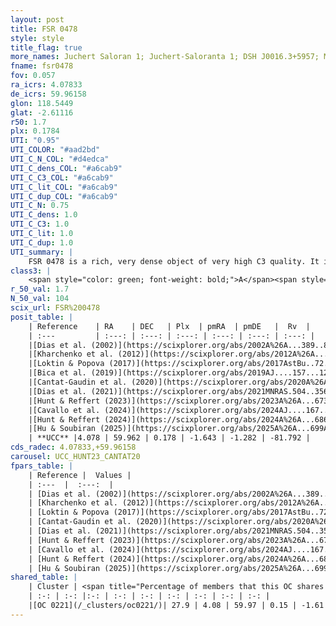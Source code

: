 ```yaml
---
layout: post
title: FSR 0478
style: style
title_flag: true
more_names: Juchert Saloran 1; Juchert-Saloranta 1; DSH J0016.3+5957; MWSC 28
fname: fsr0478
fov: 0.057
ra_icrs: 4.07833
de_icrs: 59.96158
glon: 118.5449
glat: -2.61116
r50: 1.7
plx: 0.1784
UTI: "0.95"
UTI_COLOR: "#aad2bd"
UTI_C_N_COL: "#d4edca"
UTI_C_dens_COL: "#a6cab9"
UTI_C_C3_COL: "#a6cab9"
UTI_C_lit_COL: "#a6cab9"
UTI_C_dup_COL: "#a6cab9"
UTI_C_N: 0.75
UTI_C_dens: 1.0
UTI_C_C3: 1.0
UTI_C_lit: 1.0
UTI_C_dup: 1.0
UTI_summary: |
    FSR 0478 is a rich, very dense object of very high C3 quality. It is very well-studied in the literature. This object shares a moderate percentage of members with a later reported entry.
class3: |
    <span style="color: green; font-weight: bold;">A</span><span style="color: green; font-weight: bold;">A</span>
r_50_val: 1.7
N_50_val: 104
scix_url: FSR%200478
posit_table: |
    | Reference    | RA    | DEC   | Plx  | pmRA  | pmDE   |  Rv  |
    | :---         | :---: | :---: | :---: | :---: | :---: | :---: |
    |[Dias et al. (2002)](https://scixplorer.org/abs/2002A%26A...389..871D) | 4.083 | 59.962 | -- | -0.59 | 0.58 | -- |
    |[Kharchenko et al. (2012)](https://scixplorer.org/abs/2012A%26A...543A.156K) | 4.082 | 59.962 | -- | -2.38 | -1.24 | -- |
    |[Loktin & Popova (2017)](https://scixplorer.org/abs/2017AstBu..72..257L) | 4.08 | 59.962 | -- | -0.81 | -3.442 | -- |
    |[Bica et al. (2019)](https://scixplorer.org/abs/2019AJ....157...12B) | 4.089 | 59.963 | -- | -- | -- | -- |
    |[Cantat-Gaudin et al. (2020)](https://scixplorer.org/abs/2020A%26A...640A...1C) | 4.078 | 59.967 | 0.197 | -1.731 | -1.312 | -- |
    |[Dias et al. (2021)](https://scixplorer.org/abs/2021MNRAS.504..356D) | 4.074 | 59.967 | 0.165 | -1.69 | -1.297 | -76.907 |
    |[Hunt & Reffert (2023)](https://scixplorer.org/abs/2023A%26A...673A.114H) | 4.081 | 59.965 | 0.183 | -1.642 | -1.298 | -- |
    |[Cavallo et al. (2024)](https://scixplorer.org/abs/2024AJ....167...12C) | 4.072 | 59.965 | 0.18 | -- | -- | -- |
    |[Hunt & Reffert (2024)](https://scixplorer.org/abs/2024A%26A...686A..42H) | 4.081 | 59.965 | 0.183 | -1.642 | -1.298 | -- |
    |[Hu & Soubiran (2025)](https://scixplorer.org/abs/2025A%26A...699A.246H) | 4.072 | 59.965 | -- | -- | -- | -- |
    | **UCC** |4.078 | 59.962 | 0.178 | -1.643 | -1.282 | -81.792 | 
cds_radec: 4.07833,+59.96158
carousel: UCC_HUNT23_CANTAT20
fpars_table: |
    | Reference |  Values |
    | :---  |  :---:  |
    | [Dias et al. (2002)](https://scixplorer.org/abs/2002A%26A...389..871D) | `E(B-V)=0.83, Dist=3859.0, Age=9.05` |
    | [Kharchenko et al. (2012)](https://scixplorer.org/abs/2012A%26A...543A.156K) | `e_bv=0.833, distance=5326, log_age=9.3` |
    | [Loktin & Popova (2017)](https://scixplorer.org/abs/2017AstBu..72..257L) | `E(B-V)=0.633, Dmod=10.368, logt=9.05` |
    | [Cantat-Gaudin et al. (2020)](https://scixplorer.org/abs/2020A%26A...640A...1C) | `AVNN=2.82, DMNN=13.66, AgeNN=8.78` |
    | [Dias et al. (2021)](https://scixplorer.org/abs/2021MNRAS.504..356D) | `Av=2.922, Dist=5146, logage=8.805, [Fe/H]=-0.101` |
    | [Hunt & Reffert (2023)](https://scixplorer.org/abs/2023A%26A...673A.114H) | `AV50=2.811, diffAV50=1.932, MOD50=13.168, logAge50=8.574` |
    | [Cavallo et al. (2024)](https://scixplorer.org/abs/2024AJ....167...12C) | `AV50=2.51, dMod50=13.28, logAge50=8.88, [Fe/H]50=0.45` |
    | [Hunt & Reffert (2024)](https://scixplorer.org/abs/2024A%26A...686A..42H) | `MassJ=1187.80` |
    | [Hu & Soubiran (2025)](https://scixplorer.org/abs/2025A%26A...699A.246H) | `MA22=-0.39, MA23f=-0.4, MA23g=-0.26, MZ23=-0.66, MK24=-0.28, MF24=-0.39` |
shared_table: |
    | Cluster | <span title="Percentage of members that this OC shares with the ones listed">%</span>   | RA   | DEC   | Plx   | pmRA  | pmDE  | Rv | UTI |
    | :-: | :-: |:-: | :-: | :-: | :-: | :-: | :-: | :-: |
    |[OC 0221](/_clusters/oc0221/)| 27.9 | 4.08 | 59.97 | 0.15 | -1.61 | -1.29 | -- |0.0 |
---
```

